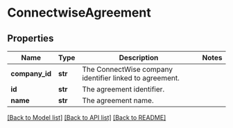 # ConnectwiseAgreement

## Properties
Name | Type | Description | Notes
------------ | ------------- | ------------- | -------------
**company_id** | **str** | The ConnectWise company identifier linked to agreement. | 
**id** | **str** | The agreement identifier. | 
**name** | **str** | The agreement name. | 

[[Back to Model list]](../README.md#documentation-for-models) [[Back to API list]](../README.md#documentation-for-api-endpoints) [[Back to README]](../README.md)

